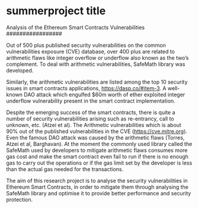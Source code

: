 # summerproject title
Analysis of the Ethereum Smart Contracts Vulnerabilities
#################

Out of 500 plus published security vulnerabilities on the common vulnerabilities exposure (CVE) database, over 400 plus are related to arithmetic flaws like integer overflow or underflow also known as the two’s complement. To deal with arithmetic vulnerabilities, SafeMath library was developed.

Similarly, the arithmetic vulnerabilities are listed among the top 10 security issues in smart contracts applications, https://dasp.co/#item-3. A well-known DAO attack which engulfed $60m worth of ether exploited integer underflow vulnerability present in the smart contract implementation.

Despite the emerging success of the smart contracts, there is quite a number of security vulnerabilities arising such as re-entrancy, call to unknown, etc. (Atzei et al). The Arithmetic vulnerabilities which is about 90% out of the published vulnerabilities in the CVE (https://cve.mitre.org). Even the famous DAO attack was caused by the arithmetic flaws (Torres, Atzei et al, Barghavan). At the moment the commonly used library called the SafeMath  used by developers to mitigate arithmetic flaws consumes more gas cost and make the smart contract even fail to run if there is no enough gas to carry out the operations or if the gas limit set by the developer is less than the actual gas needed for the transactions. 

The aim of this research project is to analyse the security vulnerabilities in Ethereum Smart Contracts, in order to mitigate them through analysing the SafeMath library and optimise it to provide better performance and security protection.
